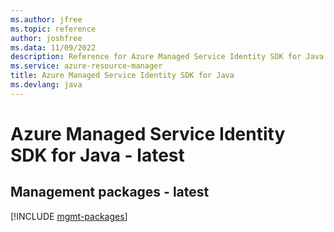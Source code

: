 ```yaml
---
ms.author: jfree
ms.topic: reference
author: joshfree
ms.data: 11/09/2022
description: Reference for Azure Managed Service Identity SDK for Java
ms.service: azure-resource-manager
title: Azure Managed Service Identity SDK for Java
ms.devlang: java
---
```

# Azure Managed Service Identity SDK for Java - latest

## Management packages - latest
[!INCLUDE [mgmt-packages](managed-service-identity-mgmt-index.md)]
